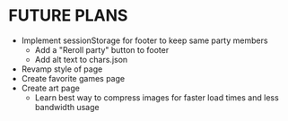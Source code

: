 # FUTURE PLANS
- Implement sessionStorage for footer to keep same party members
    - Add a "Reroll party" button to footer
    - Add alt text to chars.json
- Revamp style of page
- Create favorite games page
- Create art page
    - Learn best way to compress images for faster load times and less bandwidth usage
